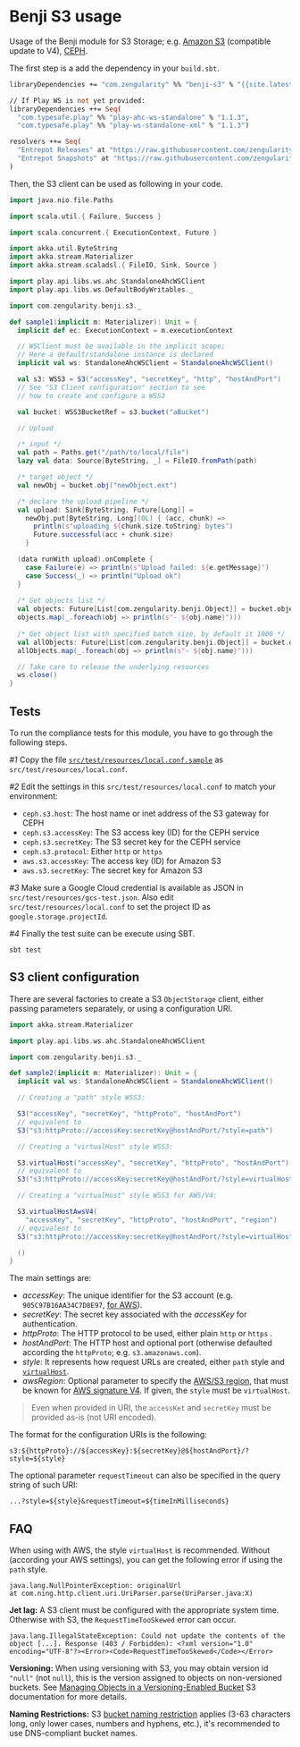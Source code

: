 # Benji S3 usage

Usage of the Benji module for S3 Storage;
e.g. [Amazon S3](https://aws.amazon.com/s3/) (compatible update to V4), [CEPH](https://ceph.com/).

The first step is a add the dependency in your `build.sbt`.

```ocaml
libraryDependencies += "com.zengularity" %% "benji-s3" % "{{site.latest_release}}"

// If Play WS is not yet provided:
libraryDependencies ++= Seq(
  "com.typesafe.play" %% "play-ahc-ws-standalone" % "1.1.3",
  "com.typesafe.play" %% "play-ws-standalone-xml" % "1.1.3")

resolvers ++= Seq(
  "Entrepot Releases" at "https://raw.githubusercontent.com/zengularity/entrepot/master/releases",
  "Entrepot Snapshots" at "https://raw.githubusercontent.com/zengularity/entrepot/master/snapshots"
)
```

Then, the S3 client can be used as following in your code.

```scala
import java.nio.file.Paths

import scala.util.{ Failure, Success }

import scala.concurrent.{ ExecutionContext, Future }

import akka.util.ByteString
import akka.stream.Materializer
import akka.stream.scaladsl.{ FileIO, Sink, Source }

import play.api.libs.ws.ahc.StandaloneAhcWSClient
import play.api.libs.ws.DefaultBodyWritables._

import com.zengularity.benji.s3._

def sample1(implicit m: Materializer): Unit = {
  implicit def ec: ExecutionContext = m.executionContext

  // WSClient must be available in the implicit scope;
  // Here a default/standalone instance is declared
  implicit val ws: StandaloneAhcWSClient = StandaloneAhcWSClient()

  val s3: WSS3 = S3("accessKey", "secretKey", "http", "hostAndPort")
  // See "S3 Client configuration" section to see
  // how to create and configure a WSS3

  val bucket: WSS3BucketRef = s3.bucket("aBucket")

  // Upload

  /* input */
  val path = Paths.get("/path/to/local/file")
  lazy val data: Source[ByteString, _] = FileIO.fromPath(path)

  /* target object */
  val newObj = bucket.obj("newObject.ext")

  /* declare the upload pipeline */
  val upload: Sink[ByteString, Future[Long]] =
    newObj.put[ByteString, Long](0L) { (acc, chunk) =>
      println(s"uploading ${chunk.size.toString} bytes")
      Future.successful(acc + chunk.size)
    }

  (data runWith upload).onComplete {
    case Failure(e) => println(s"Upload failed: ${e.getMessage}")
    case Success(_) => println("Upload ok")
  }
  
  /* Get objects list */
  val objects: Future[List[com.zengularity.benji.Object]] = bucket.objects.collect[List]()
  objects.map(_.foreach(obj => println(s"- ${obj.name}")))
  
  /* Get object list with specified batch size, by default it 1000 */
  val allObjects: Future[List[com.zengularity.benji.Object]] = bucket.objects.withBatchSize(100).collect[List]()
  allObjects.map(_.foreach(obj => println(s"- ${obj.name}")))

  // Take care to release the underlying resources
  ws.close()
}
```

## Tests

To run the compliance tests for this module, you have to go through the following steps.

*#1* Copy the file [`src/test/resources/local.conf.sample`](src/test/resources/local.conf.sample) as `src/test/resources/local.conf`.

*#2* Edit the settings in this `src/test/resources/local.conf` to match your environment:

- `ceph.s3.host`: The host name or inet address of the S3 gateway for CEPH
- `ceph.s3.accessKey`: The S3 access key (ID) for the CEPH service
- `ceph.s3.secretKey`: The S3 secret key for the CEPH service
- `ceph.s3.protocol`: Either `http` or `https`
- `aws.s3.accessKey`: The access key (ID) for Amazon S3
- `aws.s3.secretKey`: The secret key for Amazon S3

*#3* Make sure a Google Cloud credential is available as JSON in `src/test/resources/gcs-test.json`. Also edit `src/test/resources/local.conf` to set the project ID as `google.storage.projectId`.

*#4* Finally the test suite can be execute using SBT.

    sbt test

## S3 client configuration

There are several factories to create a S3 `ObjectStorage` client, either passing parameters separately, or using a configuration URI.

```scala
import akka.stream.Materializer

import play.api.libs.ws.ahc.StandaloneAhcWSClient

import com.zengularity.benji.s3._

def sample2(implicit m: Materializer): Unit = {
  implicit val ws: StandaloneAhcWSClient = StandaloneAhcWSClient()

  // Creating a "path" style WSS3:

  S3("accessKey", "secretKey", "httpProto", "hostAndPort")
  // equivalent to
  S3("s3:httpProto://accessKey:secretKey@hostAndPort/?style=path")

  // Creating a "virtualHost" style WSS3:

  S3.virtualHost("accessKey", "secretKey", "httpProto", "hostAndPort")
  // equivalent to
  S3("s3:httpProto://accessKey:secretKey@hostAndPort/?style=virtualHost")

  // Creating a "virtualHost" style WSS3 for AWS/V4:

  S3.virtualHostAwsV4(
    "accessKey", "secretKey", "httpProto", "hostAndPort", "region")
  // equivalent to
  S3("s3:httpProto://accessKey:secretKey@hostAndPort/?style=virtualHost&awsRegion=region")

  ()
}
```

The main settings are:

- *accessKey*: The unique identifier for the S3 account (e.g. `905C97B16AA34C7D8E97`, [for AWS](https://aws.amazon.com/blogs/security/wheres-my-secret-access-key/)).
- *secretKey*: The secret key associated with the *accessKey* for authentication.
- *httpProto*: The HTTP protocol to be used, either plain `http` or `https` .
- *hostAndPort*: The HTTP host and optional port (otherwise defaulted according the `httpProto`; e.g. `s3.amazonaws.com`).
- *style*: It represents how request URLs are created, either `path` style and [`virtualHost`](https://docs.aws.amazon.com/AmazonS3/latest/dev/VirtualHosting.html).
- *awsRegion*: Optional parameter to specify the [AWS/S3 region](https://docs.aws.amazon.com/general/latest/gr/rande.html#s3_region), that must be known for [AWS signature V4](https://docs.aws.amazon.com/general/latest/gr/signature-version-4.html). If given, the `style` must be `virtualHost`.

> Even when provided in URI, the `accessKet` and `secretKey` must be provided as-is (not URI encoded).

The format for the configuration URIs is the following:

    s3:${httpProto}://${accessKey}:${secretKey}@${hostAndPort}/?style=${style}

The optional parameter `requestTimeout` can also be specified in the query string of such URI:

    ...?style=${style}&requestTimeout=${timeInMilliseconds}

## FAQ

When using with AWS, the style `virtualHost` is recommended. Without (according your AWS settings), you can get the following error if using the `path` style.

    java.lang.NullPointerException: originalUrl
    at com.ning.http.client.uri.UriParser.parse(UriParser.java:X)

**Jet lag:** A S3 client must be configured with the appropriate system time. Otherwise with S3, the `RequestTimeTooSkewed` error can occur.

    java.lang.IllegalStateException: Could not update the contents of the object [...]. Response (403 / Forbidden): <?xml version="1.0" encoding="UTF-8"?><Error><Code>RequestTimeTooSkewed</Code></Error>

**Versioning:** When using versioning with S3, you may obtain version id `"null"` (not `null`), this is the version assigned to objects on non-versioned buckets.
See [Managing Objects in a Versioning-Enabled Bucket](https://docs.aws.amazon.com/AmazonS3/latest/dev/manage-objects-versioned-bucket.html) S3 documentation for more details.

**Naming Restrictions:** S3 [bucket naming restriction](https://docs.aws.amazon.com/AmazonS3/latest/dev/BucketRestrictions.html) applies (3-63 characters long, only lower cases, numbers and hyphens, etc.), it's recommended to use DNS-compliant bucket names.

